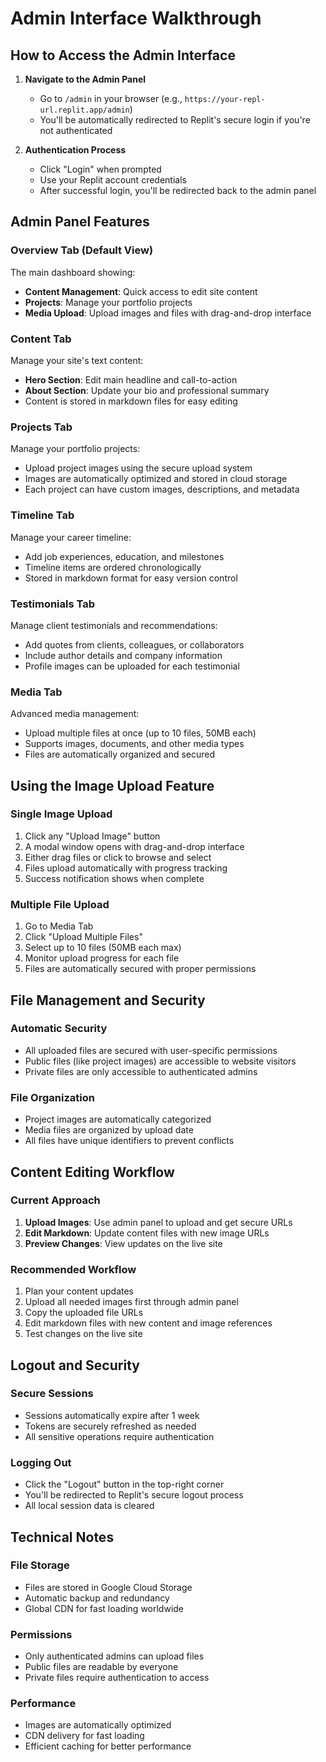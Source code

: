 # Admin Interface Walkthrough

## How to Access the Admin Interface

1. **Navigate to the Admin Panel**
   - Go to `/admin` in your browser (e.g., `https://your-repl-url.replit.app/admin`)
   - You'll be automatically redirected to Replit's secure login if you're not authenticated

2. **Authentication Process**
   - Click "Login" when prompted
   - Use your Replit account credentials
   - After successful login, you'll be redirected back to the admin panel

## Admin Panel Features

### Overview Tab (Default View)
The main dashboard showing:
- **Content Management**: Quick access to edit site content
- **Projects**: Manage your portfolio projects
- **Media Upload**: Upload images and files with drag-and-drop interface

### Content Tab
Manage your site's text content:
- **Hero Section**: Edit main headline and call-to-action
- **About Section**: Update your bio and professional summary
- Content is stored in markdown files for easy editing

### Projects Tab
Manage your portfolio projects:
- Upload project images using the secure upload system
- Images are automatically optimized and stored in cloud storage
- Each project can have custom images, descriptions, and metadata

### Timeline Tab
Manage your career timeline:
- Add job experiences, education, and milestones
- Timeline items are ordered chronologically
- Stored in markdown format for easy version control

### Testimonials Tab
Manage client testimonials and recommendations:
- Add quotes from clients, colleagues, or collaborators
- Include author details and company information
- Profile images can be uploaded for each testimonial

### Media Tab
Advanced media management:
- Upload multiple files at once (up to 10 files, 50MB each)
- Supports images, documents, and other media types
- Files are automatically organized and secured

## Using the Image Upload Feature

### Single Image Upload
1. Click any "Upload Image" button
2. A modal window opens with drag-and-drop interface
3. Either drag files or click to browse and select
4. Files upload automatically with progress tracking
5. Success notification shows when complete

### Multiple File Upload
1. Go to Media Tab
2. Click "Upload Multiple Files"
3. Select up to 10 files (50MB each max)
4. Monitor upload progress for each file
5. Files are automatically secured with proper permissions

## File Management and Security

### Automatic Security
- All uploaded files are secured with user-specific permissions
- Public files (like project images) are accessible to website visitors
- Private files are only accessible to authenticated admins

### File Organization
- Project images are automatically categorized
- Media files are organized by upload date
- All files have unique identifiers to prevent conflicts

## Content Editing Workflow

### Current Approach
1. **Upload Images**: Use admin panel to upload and get secure URLs
2. **Edit Markdown**: Update content files with new image URLs
3. **Preview Changes**: View updates on the live site

### Recommended Workflow
1. Plan your content updates
2. Upload all needed images first through admin panel
3. Copy the uploaded file URLs
4. Edit markdown files with new content and image references
5. Test changes on the live site

## Logout and Security

### Secure Sessions
- Sessions automatically expire after 1 week
- Tokens are securely refreshed as needed
- All sensitive operations require authentication

### Logging Out
- Click the "Logout" button in the top-right corner
- You'll be redirected to Replit's secure logout process
- All local session data is cleared

## Technical Notes

### File Storage
- Files are stored in Google Cloud Storage
- Automatic backup and redundancy
- Global CDN for fast loading worldwide

### Permissions
- Only authenticated admins can upload files
- Public files are readable by everyone
- Private files require authentication to access

### Performance
- Images are automatically optimized
- CDN delivery for fast loading
- Efficient caching for better performance
